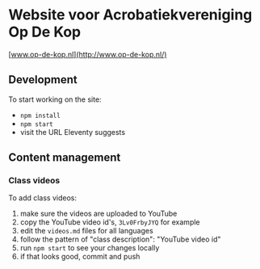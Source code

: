 # Website voor Acrobatiekvereniging Op De Kop

[www.op-de-kop.nl](http://www.op-de-kop.nl/)

## Development

To start working on the site:

- `npm install`
- `npm start`
- visit the URL Eleventy suggests

## Content management

### Class videos

To add class videos:

1. make sure the videos are uploaded to YouTube
1. copy the YouTube video id's, `3Lv0FrbyJYQ` for example
1. edit the `videos.md` files for all languages
1. follow the pattern of "class description": "YouTube video id"
1. run `npm start` to see your changes locally
1. if that looks good, commit and push

